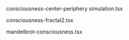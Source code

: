consciousness-center-periphery simulation.tsx

consciousness-fractal2.tsx

mandelbrot-consciousness.tsx
